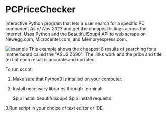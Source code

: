# PCPriceChecker
Interactive Python program that lets a user search for a specific PC component *As of Nov 2023* and get the cheapest listings across the internet. Uses Python and the BeautifulSoup4 API to web scrape on Newegg.com, Microcenter.com, and Memoryexpress.com.

![example](https://user-images.githubusercontent.com/93243326/191622679-6b8b5cd2-c8ac-4339-8d1c-d9d93e9dc53f.png)
This example shows the cheapest 8 results of searching for a motherboard called the "ASUS Z690". The links work and the price and title text of each result is accurate and updated.


To run script:
1. Make sure that Python3 is intalled on your computer.
2. Install necessary libraries through terminal:

    $pip install beautifulsoup4
    $pip install requests
    
3.Run script in your choice of text editor or IDE. 
